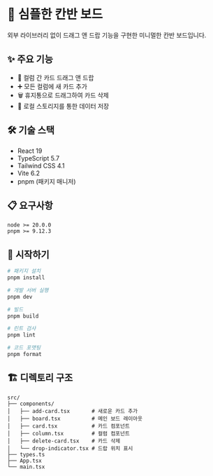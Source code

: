 # 🎯 심플한 칸반 보드

외부 라이브러리 없이 드래그 앤 드랍 기능을 구현한 미니멀한 칸반 보드입니다.

## ✨ 주요 기능

- 🔄 컬럼 간 카드 드래그 앤 드랍
- ➕ 모든 컬럼에 새 카드 추가
- 🗑️ 휴지통으로 드래그하여 카드 삭제
- 💾 로컬 스토리지를 통한 데이터 저장

## 🛠️ 기술 스택

- React 19
- TypeScript 5.7
- Tailwind CSS 4.1
- Vite 6.2
- pnpm (패키지 매니저)

## 📋 요구사항

```
node >= 20.0.0
pnpm >= 9.12.3
```

## 🚀 시작하기

```bash
# 패키지 설치
pnpm install

# 개발 서버 실행
pnpm dev

# 빌드
pnpm build

# 린트 검사
pnpm lint

# 코드 포맷팅
pnpm format
````

## 🏗️ 디렉토리 구조

```
src/
├── components/
│   ├── add-card.tsx       # 새로운 카드 추가
│   ├── board.tsx          # 메인 보드 레이아웃
│   ├── card.tsx           # 카드 컴포넌트
│   ├── column.tsx         # 컬럼 컴포넌트
│   ├── delete-card.tsx    # 카드 삭제
│   └── drop-indicator.tsx # 드랍 위치 표시
├── types.ts
├── App.tsx
└── main.tsx
```
